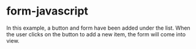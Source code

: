 # form-javascript
In this example, a button and form have been added under the list. When the user clicks on the button to add a new item, the form will come into view. 
